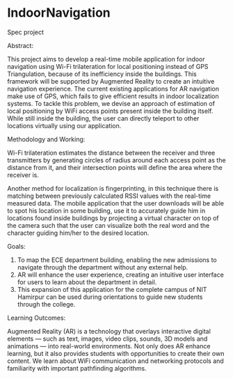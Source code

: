 # IndoorNavigation
Spec project

Abstract:

This project aims to develop a real-time mobile application for indoor navigation using Wi-Fi
trilateration for local positioning instead of GPS Triangulation, because of its inefficiency inside
the buildings. This framework will be supported by Augmented Reality to create an intuitive
navigation experience. The current existing applications for AR navigation make use of GPS,
which fails to give efficient results in indoor localization systems. To tackle this problem, we
devise an approach of estimation of local positioning by WiFi access points present inside the
building itself. While still inside the building, the user can directly teleport to other locations
virtually using our application.

Methodology and Working:

Wi-Fi trilateration estimates the distance between the receiver and three transmitters by
generating circles of radius around each access point as the distance from it, and their
intersection points will define the area where the receiver is.

Another method for localization is fingerprinting, in this technique there is matching between
previously calculated RSSI values with the real-time measured data. The mobile application that
the user downloads will be able to spot his location in some building, use it to accurately guide
him in locations found inside buildings by projecting a virtual character on top of the camera
such that the user can visualize both the real word and the character guiding him/her to the
desired location.

Goals:
1. To map the ECE department building, enabling the new admissions to navigate through
the department without any external help.
2. AR will enhance the user experience, creating an intuitive user interface for users to learn
about the department in detail.
3. This expansion of this application for the complete campus of NIT Hamirpur can be used
during orientations to guide new students through the college.

Learning Outcomes:

Augmented Reality (AR) is a technology that overlays interactive digital elements — such as
text, images, video clips, sounds, 3D models and animations — into real-world environments.
Not only does AR enhance learning, but it also provides students with opportunities to create
their own content.
We learn about WiFi communication and networking protocols and familiarity with important
pathfinding algorithms.
